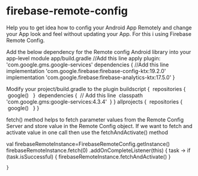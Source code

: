 # firebase-remote-config

Help you to get idea how to config your Android App Remotely and change your App look and feel without updating your App.
For this i using Firebase Remote Config.





Add the below dependency for the Remote config Android library into your app-level module app/build.gradle
//Add this line
apply plugin: 'com.google.gms.google-services'
dependencies {
//Add this line
implementation 'com.google.firebase:firebase-config-ktx:19.2.0'
implementation 'com.google.firebase:firebase-analytics-ktx:17.5.0'
}

Modify your project/build.gradle to the plugin
buildscript {
 repositories {
 google() 
 }
 dependencies {
 // Add this line
 classpath 'com.google.gms:google-services:4.3.4'
 }
}
allprojects {
 repositories {
 google() 
 }
}

fetch() method helps to fetch parameter values from the Remote Config Server and store value in the Remote Config object.
If we want to fetch and activate value in one call then use the fetchAndActivate() method

val firebaseRemoteInstance=FirebaseRemoteConfig.getInstance()
firebaseRemoteInstance.fetch(0)
    .addOnCompleteListener(this) { task ->
        if (task.isSuccessful) {
            firebaseRemoteInstance.fetchAndActivate()
        }
       
    }
